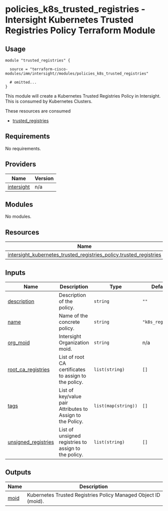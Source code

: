 # policies_k8s_trusted_registries - Intersight Kubernetes Trusted Registries Policy Terraform Module

## Usage

```hcl
module "trusted_registries" {

  source = "terraform-cisco-modules/imm/intersight//modules/policies_k8s_trusted_registries"

  # omitted...
}
```

This module will create a Kubernetes Trusted Registries Policy in Intersight.  This is consumed by Kubernetes Clusters.  

These resources are consumed

* [trusted_registries](https://registry.terraform.io/providers/CiscoDevNet/intersight/latest/docs/resources/kubernetes_trusted_registries_policy)

<!-- BEGINNING OF PRE-COMMIT-TERRAFORM DOCS HOOK -->
## Requirements

No requirements.

## Providers

| Name | Version |
|------|---------|
| <a name="provider_intersight"></a> [intersight](#provider\_intersight) | n/a |

## Modules

No modules.

## Resources

| Name | Type |
|------|------|
| [intersight_kubernetes_trusted_registries_policy.trusted_registries](https://registry.terraform.io/providers/CiscoDevNet/intersight/latest/docs/resources/kubernetes_trusted_registries_policy) | resource |

## Inputs

| Name | Description | Type | Default | Required |
|------|-------------|------|---------|:--------:|
| <a name="input_description"></a> [description](#input\_description) | Description of the policy. | `string` | `""` | no |
| <a name="input_name"></a> [name](#input\_name) | Name of the concrete policy. | `string` | `"k8s_registry"` | no |
| <a name="input_org_moid"></a> [org\_moid](#input\_org\_moid) | Intersight Organization moid. | `string` | n/a | yes |
| <a name="input_root_ca_registries"></a> [root\_ca\_registries](#input\_root\_ca\_registries) | List of root CA certificates to assign to the policy. | `list(string)` | `[]` | no |
| <a name="input_tags"></a> [tags](#input\_tags) | List of key/value pair Attributes to Assign to the Policy. | `list(map(string))` | `[]` | no |
| <a name="input_unsigned_registries"></a> [unsigned\_registries](#input\_unsigned\_registries) | List of unsigned registries to assign to the policy. | `list(string)` | `[]` | no |

## Outputs

| Name | Description |
|------|-------------|
| <a name="output_moid"></a> [moid](#output\_moid) | Kubernetes Trusted Registries Policy Managed Object ID (moid). |
<!-- END OF PRE-COMMIT-TERRAFORM DOCS HOOK -->
